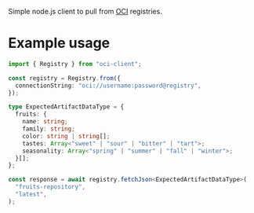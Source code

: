 Simple node.js client to pull from [OCI](https://opencontainers.org/) registries.

# Example usage
```ts
import { Registry } from "oci-client";

const registry = Registry.from({
  connectionString: "oci://username:password@registry",
});

type ExpectedArtifactDataType = {
  fruits: {
    name: string;
    family: string;
    color: string | string[];
    tastes: Array<"sweet" | "sour" | "bitter" | "tart">;
    seasonality: Array<"spring" | "summer" | "fall" | "winter">;
  }[];
};

const response = await registry.fetchJson<ExpectedArtifactDataType>(
  "fruits-repository",
  "latest",
);
```
